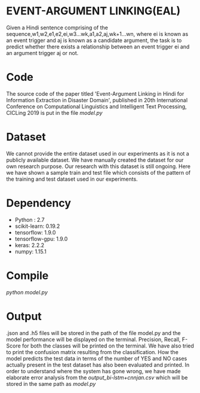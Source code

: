 # EVENT-ARGUMENT LINKING(EAL)
Given a Hindi sentence comprising of the sequence,w1,w2,e1,e2,ei,w3...wk,a1,a2,aj,wk+1...wn, where ei is known as an event trigger and aj is known as a candidate argument, the task is to predict whether there exists a relationship between an event trigger ei and an argument trigger aj or not.

# Code
The source code of the paper titled 'Event-Argument Linking in Hindi for Information Extraction in Disaster Domain', published in 20th International Conference on Computational Linguistics and Intelligent Text Processing, CICLing 2019 is put in the file *model.py*

# Dataset
We cannot provide the entire dataset used in our experiments as it is not a publicly available dataset. We have manually created the dataset for our own research purpose. Our research with this dataset is still ongoing. Here we have shown a sample train and test file which consists of the pattern of the training and test dataset used in our experiments.

# Dependency
* Python : 2.7
* scikit-learn: 0.19.2
* tensorflow: 1.9.0
* tensorflow-gpu: 1.9.0
* keras: 2.2.2
* numpy: 1.15.1

# Compile
*python model.py*

# Output
.json and .h5 files will be stored in the path of the file model.py and the model performance will be displayed on the terminal. Precision, Recall, F-Score for both the classes will be printed on the terminal. We have also tried to print the confusion matrix resulting from the classification. How the model predicts the test data in terms of the number of YES and NO cases actually present in the test dataset has also been evaluated and printed.
In order to understand where the system has gone wrong, we have made elaborate error analysis from the *output_bi-lstm+cnnjan.csv* which will be stored in the same path as *model.py* 
